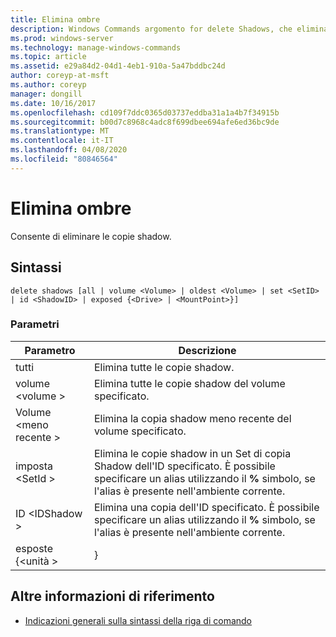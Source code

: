 ```yaml
---
title: Elimina ombre
description: Windows Commands argomento for delete Shadows, che elimina le copie shadow.
ms.prod: windows-server
ms.technology: manage-windows-commands
ms.topic: article
ms.assetid: e29a84d2-04d1-4eb1-910a-5a47bddbc24d
author: coreyp-at-msft
ms.author: coreyp
manager: dongill
ms.date: 10/16/2017
ms.openlocfilehash: cd109f7ddc0365d03737eddba31a1a4b7f34915b
ms.sourcegitcommit: b00d7c8968c4adc8f699dbee694afe6ed36bc9de
ms.translationtype: MT
ms.contentlocale: it-IT
ms.lasthandoff: 04/08/2020
ms.locfileid: "80846564"
---
```

# <a name="delete-shadows"></a>Elimina ombre

Consente di eliminare le copie shadow.

## <a name="syntax"></a>Sintassi

```
delete shadows [all | volume <Volume> | oldest <Volume> | set <SetID> | id <ShadowID> | exposed {<Drive> | <MountPoint>}]
```

### <a name="parameters"></a>Parametri

| Parametro | Descrizione |
| ---- | ---- |
| tutti | Elimina tutte le copie shadow. |
| volume \<volume > | Elimina tutte le copie shadow del volume specificato. |
| Volume \<meno recente > | Elimina la copia shadow meno recente del volume specificato. |
| imposta \<SetId > | Elimina le copie shadow in un Set di copia Shadow dell'ID specificato. È possibile specificare un alias utilizzando il **%** simbolo, se l'alias è presente nell'ambiente corrente. |
| ID \<IDShadow > | Elimina una copia dell'ID specificato. È possibile specificare un alias utilizzando il **%** simbolo, se l'alias è presente nell'ambiente corrente. |
| esposte {\<unità > | <MountPoint>} |

## <a name="additional-references"></a>Altre informazioni di riferimento

- [Indicazioni generali sulla sintassi della riga di comando](command-line-syntax-key.md)